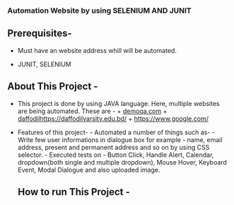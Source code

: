 ### Automation Website by using SELENIUM AND JUNIT

## Prerequisites- 
 + Must have an website address whill will be automated.
 - JUNIT, SELENIUM
## About This Project - 
+ This project is done by using JAVA language. Here, multiple websites are being automated. These are -
      + [demoqa.com](https://demoqa.com/)
      + [daffodil](https://daffodilvarsity.edu.bd/)https://daffodilvarsity.edu.bd/
      + https://www.google.com/
- Features of this project-
      - Automated a number of things such as-
              - Write few user informations in dialogue box for example - name, email address, present and permanent address and so on by using CSS selector.
              - Executed tests on  - Button Click, Handle Alert, Calendar, dropdown(both single and multiple dropdown), Mouse Hover, Keyboard Event, Modal Dialogue and also uploaded image.
  ## How to run This Project -
   
